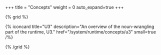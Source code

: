 +++
title = "Concepts"
weight = 0
auto_expand=true
+++

{% grid %}

  {% iconcard
    title="U3"
    description="An overview of the noun-wrangling part of the runtime, U3."
    href="/system/runtime/concepts/u3"
    small=true
  /%}

{% /grid %}

